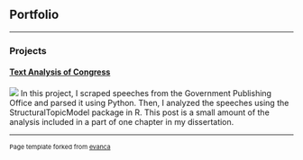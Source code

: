 ## Portfolio

---

### Projects
#### [Text Analysis of Congress](https://www.linkedin.com/pulse/top-5-policies-your-representatives-talk-craig-asberry/)
<img src="images/dummy_thumbnail.jpg?raw=true"/>
In this project, I scraped speeches from the Government Publishing Office and parsed it using Python. Then, I analyzed the speeches using the StructuralTopicModel package in R. This post is a small amount of the analysis included in a part of one chapter in my dissertation.

---
<p style="font-size:11px">Page template forked from <a href="https://github.com/evanca/quick-portfolio">evanca</a></p>
<!-- Remove above link if you don't want to attibute -->
